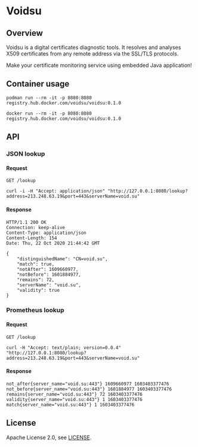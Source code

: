 # Voidsu

## Overview
Voidsu is a digital certificates diagnostic tools.
It resolves and analyses X509 certificates from any remote address via the SSL/TLS protocols.

Make your certificate monitoring service using embedded Java application!

## Container usage
```
podman run --rm -it -p 8080:8080 registry.hub.docker.com/voidsu/voidsu:0.1.0

docker run --rm -it -p 8080:8080 registry.hub.docker.com/voidsu/voidsu:0.1.0
```

## API
### JSON lookup
#### Request
```
GET /lookup
```
```
curl -i -H "Accept: application/json" "http://127.0.0.1:8080/lookup?address=213.248.63.19&port=443&serverName=void.su"
```
#### Response
```
HTTP/1.1 200 OK
Connection: keep-alive
Content-Type: application/json
Content-Length: 154
Date: Thu, 22 Oct 2020 21:44:42 GMT

{
    "distinguishedName": "CN=void.su",
    "match": true,
    "notAfter": 1609660977,
    "notBefore": 1601884977,
    "remains": 72,
    "serverName": "void.su",
    "validity": true
}
```

### Prometheus lookup
#### Request
```
GET /lookup
```
```
curl -H "Accept: text/plain; version=0.0.4" "http://127.0.0.1:8080/lookup?address=213.248.63.19&port=443&serverName=void.su"
```
#### Response
```
not_after{server_name="void.su:443"} 1609660977 1603403377476
not_before{server_name="void.su:443"} 1601884977 1603403377476
remains{server_name="void.su:443"} 72 1603403377476
validity{server_name="void.su:443"} 1 1603403377476
match{server_name="void.su:443"} 1 1603403377476
```

## License
Apache License 2.0, see [LICENSE](https://github.com/voidsu/voidsu/blob/master/LICENSE).